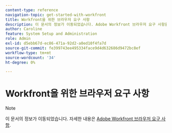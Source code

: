 ```yaml
---
content-type: reference
navigation-topic: get-started-with-workfront
title: Workfront을 위한 브라우저 요구 사항
description: 이 문서의 정보가 이동되었습니다. Adobe Workfront 브라우저 요구 사항을 참조하십시오.
author: Caroline
feature: System Setup and Administration
role: Admin
exl-id: d5ebb67d-ec86-471a-92d2-a0ed10f4fa7d
source-git-commit: fe399743ee495334face9d4d632686d9472bc8ef
workflow-type: tm+mt
source-wordcount: '34'
ht-degree: 0%

---
```


# Workfront을 위한 브라우저 요구 사항

>[!NOTE]
>
>이 문서의 정보가 이동되었습니다. 자세한 내용은 [Adobe Workfront 브라우저 요구 사항](../../workfront-basics/workfront-browser-requirements.md).

